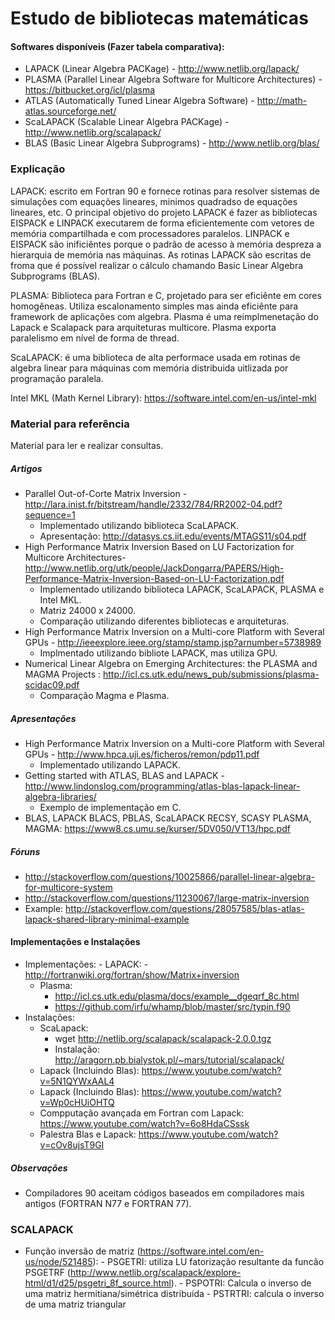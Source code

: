 # Estudo de bibliotecas matemáticas 

#### Softwares disponíveis (Fazer tabela comparativa):
 - LAPACK (Linear Algebra PACKage) -  http://www.netlib.org/lapack/
 - PLASMA (Parallel Linear Algebra Software for Multicore Architectures) - https://bitbucket.org/icl/plasma
 - ATLAS (Automatically Tuned Linear Algebra Software) - http://math-atlas.sourceforge.net/
 - ScaLAPACK (Scalable Linear Algebra PACKage) - http://www.netlib.org/scalapack/
 - BLAS (Basic Linear Algebra Subprograms) - http://www.netlib.org/blas/

### Explicação
LAPACK: escrito em Fortran 90 e fornece rotinas para resolver sistemas de simulações com equações lineares, minimos quadradso de equações lineares, etc. O principal objetivo do projeto LAPACK é fazer as bibliotecas EISPACK e LINPACK executarem de forma eficientemente com vetores de memória compartilhada e com processadores paralelos. LINPACK e EISPACK são inificiêntes porque o padrão de acesso à memória despreza a hierarquia de memória nas máquinas. As rotinas LAPACK são escritas de froma que é possível realizar o cálculo chamando Basic Linear Algebra Subprograms (BLAS).

PLASMA: Biblioteca para Fortran e C, projetado para ser eficiênte em cores homogêneas. Utiliza escalonamento simples mas ainda eficiênte para framework de aplicações com algebra. Plasma é uma reimplmenetação do Lapack e Scalapack para arquiteturas multicore. Plasma exporta paralelismo em nível de forma de thread. 

ScaLAPACK: é uma biblioteca de alta performace usada em rotinas de algebra linear para máquinas com memória distribuida uitlizada por programação paralela.

Intel MKL (Math Kernel Library): https://software.intel.com/en-us/intel-mkl
 
### Material para referência 
Material para ler e realizar consultas.

##### Artigos
 - Parallel Out-of-Corte Matrix Inversion - http://lara.inist.fr/bitstream/handle/2332/784/RR2002-04.pdf?sequence=1
	- Implementado utilizando biblioteca ScaLAPACK. 
	- Apresentação: http://datasys.cs.iit.edu/events/MTAGS11/s04.pdf
 - High Performance Matrix Inversion Based on LU Factorization for Multicore Architectures- http://www.netlib.org/utk/people/JackDongarra/PAPERS/High-Performance-Matrix-Inversion-Based-on-LU-Factorization.pdf
	- Implementado utilizando biblioteca LAPACK, ScaLAPACK, PLASMA e Intel MKL. 
	- Matriz 24000 x 24000.
	- Comparação utilizando diferentes bibliotecas e arquiteturas.
 - High Performance Matrix Inversion on a Multi-core Platform with Several GPUs - http://ieeexplore.ieee.org/stamp/stamp.jsp?arnumber=5738989
	- Implmentado utilizando bibliote LAPACK, mas utiliza GPU.
 - Numerical Linear Algebra on Emerging Architectures: the PLASMA and MAGMA Projects : http://icl.cs.utk.edu/news_pub/submissions/plasma-scidac09.pdf
	- Comparação Magma e Plasma.

##### Apresentações
 - High Performance Matrix Inversion on a Multi-core Platform with Several GPUs - http://www.hpca.uji.es/ficheros/remon/pdp11.pdf
	- Implementado utilizando LAPACK.
 - Getting started with ATLAS, BLAS and LAPACK - http://www.lindonslog.com/programming/atlas-blas-lapack-linear-algebra-libraries/
	- Exemplo de implementação em C.
 - BLAS, LAPACK  BLACS, PBLAS, ScaLAPACK  RECSY, SCASY  PLASMA, MAGMA: https://www8.cs.umu.se/kurser/5DV050/VT13/hpc.pdf

##### Fóruns
 - http://stackoverflow.com/questions/10025866/parallel-linear-algebra-for-multicore-system
 - http://stackoverflow.com/questions/11230067/large-matrix-inversion
 - Example: http://stackoverflow.com/questions/28057585/blas-atlas-lapack-shared-library-minimal-example

#### Implementações e Instalações
 - Implementações:
        - LAPACK:
		- http://fortranwiki.org/fortran/show/Matrix+inversion
	- Plasma:
		- http://icl.cs.utk.edu/plasma/docs/example__dgeqrf_8c.html
		- https://github.com/irfu/whamp/blob/master/src/typin.f90
 - Instalações:
	- ScaLapack: 
		- wget http://netlib.org/scalapack/scalapack-2.0.0.tgz
		- Instalação: http://aragorn.pb.bialystok.pl/~mars/tutorial/scalapack/
	- Lapack (Incluindo Blas): https://www.youtube.com/watch?v=5N1QYWxAAL4
	- Lapack (Incluindo Blas): https://www.youtube.com/watch?v=Wp0cHUiOHTQ
	- Compputação avançada em Fortran com Lapack: https://www.youtube.com/watch?v=6o8HdaCSssk
	- Palestra Blas e Lapack: https://www.youtube.com/watch?v=cOv8ujsT9GI

##### Observações
 - Compiladores 90 aceitam códigos baseados em compiladores mais antigos (FORTRAN N77 e FORTRAN 77).

### SCALAPACK
- Função inversão de matriz (https://software.intel.com/en-us/node/521485): 
		- PSGETRI: utiliza LU fatorização resultante da funcão PSGETRF (http://www.netlib.org/scalapack/explore-html/d1/d25/psgetri_8f_source.html).
		- PSPOTRI: Calcula o inverso de uma matriz hermitiana/simétrica distribuída 
		- PSTRTRI: calcula o inverso de uma matriz triangular
		
